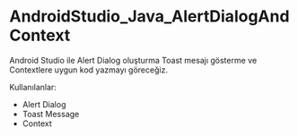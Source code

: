 # AndroidStudio_Java_AlertDialogAndContext
 Android Studio ile Alert Dialog oluşturma Toast mesajı gösterme ve Contextlere uygun kod yazmayı göreceğiz.

Kullanılanlar:
- Alert Dialog
- Toast Message
- Context
